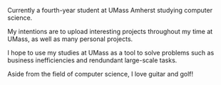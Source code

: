 Currently a fourth-year student at UMass Amherst studying computer science. 

My intentions are to upload interesting projects throughout my time at UMass, as well as many personal projects.

I hope to use my studies at UMass as a tool to solve problems such as business inefficiencies and rendundant large-scale tasks.

Aside from the field of computer science, I love guitar and golf!
